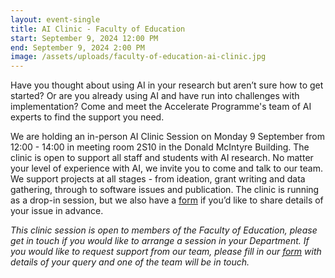 ```yaml
---
layout: event-single
title: AI Clinic - Faculty of Education
start: September 9, 2024 12:00 PM
end: September 9, 2024 2:00 PM
image: /assets/uploads/faculty-of-education-ai-clinic.jpg
---
```

Have you thought about using AI in your research but aren’t sure how to get started? Or are you already using AI and have run into challenges with implementation? Come and meet the Accelerate Programme's team of AI experts to find the support you need.

We are holding an in-person AI Clinic Session on Monday 9 September from 12:00 - 14:00 in meeting room 2S10 in the Donald McIntyre Building. The clinic is open to support all staff and students with AI research. No matter your level of experience with AI, we invite you to come and talk to our team. We support projects at all stages - from ideation, grant writing and data gathering, through to software issues and publication. The clinic is running as a drop-in session, but we also have a [form](https://forms.office.com/Pages/ResponsePage.aspx?id=RQSlSfq9eUut41R7TzmG6SaVOxbmBOdAg9GzbnrB5IRUNDhIUjNCRkI0SjFaV1Y2VDRTR1pPWTNKOS4u) if you’d like to share details of your issue in advance.

*T﻿his clinic session is open to members of the Faculty of Education, please get in touch if you would like to arrange a session in your Department. If you would like to request support from our team, please fill in our [form](https://forms.office.com/Pages/ResponsePage.aspx?id=RQSlSfq9eUut41R7TzmG6SaVOxbmBOdAg9GzbnrB5IRUNDhIUjNCRkI0SjFaV1Y2VDRTR1pPWTNKOS4u) with details of your query and one of the team will be in touch.*